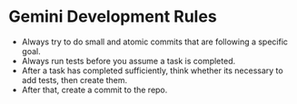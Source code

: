 # Gemini Development Rules

- Always try to do small and atomic commits that are following a specific goal.
- Always run tests before you assume a task is completed.
- After a task has completed sufficiently, think whether its necessary to add tests, then create them.
- After that, create a commit to the repo.
